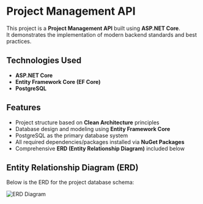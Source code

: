 # Project Management API

This project is a **Project Management API** built using **ASP.NET Core**.  
It demonstrates the implementation of modern backend standards and best practices.

## Technologies Used

- **ASP.NET Core**
- **Entity Framework Core (EF Core)**
- **PostgreSQL**

## Features

- Project structure based on **Clean Architecture** principles  
- Database design and modeling using **Entity Framework Core**
- PostgreSQL as the primary database system
- All required dependencies/packages installed via **NuGet Packages**
- Comprehensive **ERD (Entity Relationship Diagram)** included below

## Entity Relationship Diagram (ERD)

Below is the ERD for the project database schema:

![ERD Diagram](erd-diagram.png)

